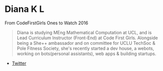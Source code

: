 # Diana K L

From CodeFirstGirls Ones to Watch 2016
> Diana is studying MEng Mathematical Computation at UCL, and is Lead Curriculum Instructor (Front-End) at Code First Girls. Alongside being a She++ ambassador and on committee for UCLU TechSoc & Pole Fitness Society, she's recently started a dev house, ​a​ webots, working on bots​ (personal assistants)​, web apps & building startups.

* [Twitter](https://twitter.com/duhrtyd)
